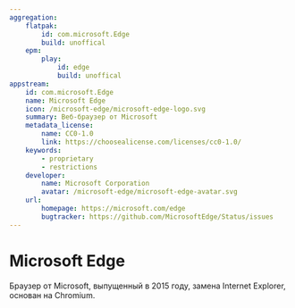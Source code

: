 ```yaml
---
aggregation:
    flatpak:
        id: com.microsoft.Edge
        build: unoffical
    epm:
        play:
            id: edge
            build: unoffical
appstream:
    id: com.microsoft.Edge
    name: Microsoft Edge
    icon: /microsoft-edge/microsoft-edge-logo.svg
    summary: Веб-браузер от Microsoft
    metadata_license:
        name: CC0-1.0
        link: https://choosealicense.com/licenses/cc0-1.0/
    keywords:
        - proprietary
        - restrictions
    developer:
        name: Microsoft Corporation
        avatar: /microsoft-edge/microsoft-edge-avatar.svg
    url:
        homepage: https://microsoft.com/edge
        bugtracker: https://github.com/MicrosoftEdge/Status/issues
---
```


# Microsoft Edge

Браузер от Microsoft, выпущенный в 2015 году, замена Internet Explorer, основан на Chromium.

<!--@include: @apps/_parts/install/content-flatpak.md-->
<!--@include: @apps/_parts/warns/unprivileged-spaces.md-->
<!--@include: @apps/_parts/install/content-epm-play.md-->
